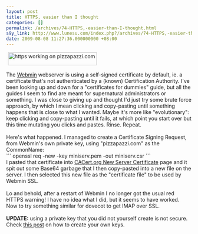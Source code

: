 ```yaml
---
layout: post
title: HTTPS, easier than I thought
categories: []
permalink: /archives/74-HTTPS,-easier-than-I-thought.html
s9y_link: http://www.lunesu.com/index.php?/archives/74-HTTPS,-easier-than-I-thought.html
date: 2009-08-08 11:27:36.000000000 +08:00
---
```

<!-- s9ymdb:61 --><img class="serendipity_image_center" width="241" height="35" style="border: 0px; padding-left: 5px; padding-right: 5px;" src="http://www.lunesu.com/uploads/httpspizzapazzi.PNG" alt="https working on pizzapazzi.com" /><br />
<br />
The <a href="http://www.wemin.com/" title="Webmin">Webmin</a> webserver is using a self-signed certificate by default, ie. a certificate that's not authenticated by a (known) Certification Authority. I've been looking up and down for a "certificates for dummies" guide, but all the guides I seem to find are meant for supernatural administrators or something. I was close to giving up and thought I'd just try some brute force approach, by which I mean clicking and copy-pasting until something happens that is close to what I wanted. Maybe it's more like "evolutionary": keep clicking and copy-pasting until it fails, at which point you start over but this time mutating you clicks and pastes. Rinse. Repeat.<br />
<br />
Here's what happened. I managed to create a Certificate Signing Request, from Webmin's own private key, using "pizzapazzi.com" as the CommonName:<br />
```
openssl req -new -key miniserv.pem -out miniserv.csr
```
<br />
I pasted that certificate into <a href="https://www.cacert.org/account.php?id=10" title="CACert Request New Server Certificate">CACert.org New Server Certificate</a> page and it spit out some Base64 garbage that I then copy-pasted into a new file on the server. I then selected this new file as the "certificate file" to be used by Webmin SSL.<br />
<br />
Lo and behold, after a restart of Webmin I no longer got the usual red HTTPS warning! I have no idea what I did, but it seems to have worked. Now to try something similar for dovecot to get IMAP over SSL.<br />
<br />
<strong>UPDATE:</strong> using a private key that you did not yourself create is not secure. Check <a href="http://lunesu.com/index.php?/archives/80-Creating-my-own-certificates.html" title="Creating server keys">this post</a> on how to create your own keys.
